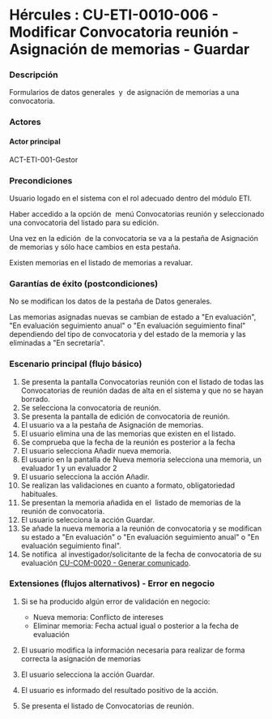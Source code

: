 # Hércules : CU\-ETI\-0010\-006 \- Modificar Convocatoria reunión \- Asignación de memorias \- Guardar



### Descripción

Formularios de datos generales  y  de asignación de memorias a una convocatoria.

### Actores

#### Actor principal

ACT\-ETI\-001\-Gestor

### Precondiciones

Usuario logado en el sistema con el rol adecuado dentro del módulo ETI.

Haber accedido a la opción de  menú Convocatorias reunión y seleccionado una convocatoria del listado para su edición.

Una vez en la edición  de la convocatoria se va a la pestaña de Asignación de memorias y sólo hace cambios en esta pestaña.

Existen memorias en el listado de memorias a revaluar.

### Garantías de éxito (postcondiciones)

No se modifican los datos de la pestaña de Datos generales.

Las memorias asignadas nuevas se cambian de estado a "En evaluación", "En evaluación seguimiento anual" o "En evaluación seguimiento final" dependiendo del tipo de convocatoria y del estado de la memoria y las eliminadas a "En secretaría".

### Escenario principal (flujo básico)

1. Se presenta la pantalla Convocatorias reunión con el listado de todas las Convocatorias de reunión dadas de alta en el sistema y que no se hayan borrado.
2. Se selecciona la convocatoria de reunión.
3. Se presenta la pantalla de edición de convocatoria de reunión.
4. El usuario va a la pestaña de Asignación de memorias.
5. El usuario elimina una de las memorias que existen en el listado.
6. Se comprueba que la fecha de la reunión es posterior a la fecha
7. El usuario selecciona Añadir nueva memoria.
8. El usuario en la pantalla de Nueva memoria selecciona una memoria, un evaluador 1 y un evaluador 2
9. El usuario selecciona la acción Añadir.
10. Se realizan las validaciones en cuanto a formato, obligatoriedad habituales.
11. Se presentan la memoria añadida en el  listado de memorias de la reunión de convocatoria.
12. El usuario selecciona la acción Guardar.
13. Se añade la nueva memoria a la reunión de convocatoria y se modifican su estado a "En evaluación" o "En evaluación seguimiento anual" o "En evaluación seguimiento final".
14. Se notifica  al investigador/solicitante de la fecha de convocatoria de su evaluación [CU\-COM\-0020 \- Generar comunicado](https://confluence.um.es/confluence/display/HERCULES/CU-COM-0020+-+Generar+comunicado "https://confluence.um.es/confluence/display/HERCULES/CU-COM-0020+-+Generar+comunicado").

### Extensiones (flujos alternativos) \- Error en negocio

1. Si se ha producido algún error de validación en negocio:  

	* Nueva memoria: Conflicto de intereses
	* Eliminar memoria: Fecha actual igual o posterior a la fecha de evaluación
2. El usuario modifica la información necesaria para realizar de forma correcta la asignación de memorias
3. El usuario selecciona la acción Guardar.
4. El usuario es informado del resultado positivo de la acción.
5. Se presenta el listado de Convocatorias de reunión.





